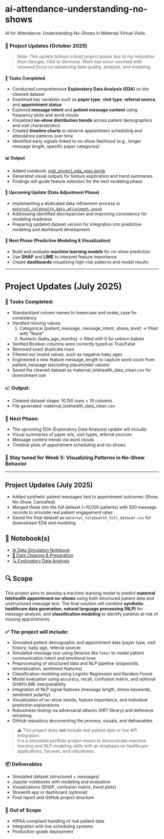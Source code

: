 # ai-attendance-understanding-no-shows
AI for Attendance: Understanding No-Shows in Maternal Virtual Visits

### 🧩 Project Updates (October 2025)

> *Note: This update follows a brief project pause due to my relocation from Georgia, USA to Germany. Work has since resumed with renewed focus on advancing data quality, analysis, and modeling.*

#### 🧠 Tasks Completed
- Conducted comprehensive **Exploratory Data Analysis (EDA)** on the cleaned dataset  
- Examined key variables such as **payer type**, **visit type**, **referral source**, and **appointment status**  
- Explored **message intent** and **patient message content** using frequency plots and word clouds  
- Visualized **no-show distribution trends** across patient demographics and visit characteristics  
- Created **timeline charts** to observe appointment scheduling and attendance patterns over time  
- Identified early signals linked to no-show likelihood (e.g., longer message length, specific payer categories)

#### 📊 Output
- Added notebook: [mat_project_eda_repo.ipynb](mat_project_eda_repo.ipynb)  
- Generated visual outputs for feature exploration and trend summaries  
- Findings will guide feature selection for the next modeling phase  

#### 🔧 Upcoming Update (Data Adjustment Phase)
- Implementing a dedicated data refinement process in [`maternal_telehealth_data_adjustment.ipynb`](maternal_telehealth_data_adjustment.ipynb)  
- Addressing identified discrepancies and improving consistency for modeling readiness  
- Preparing updated dataset version for integration into predictive modeling and dashboard development  

#### 🚀 Next Phase (Predictive Modeling & Visualization)
- Build and evaluate **machine learning models** for no-show prediction  
- Use **SHAP** and **LIME** to interpret feature importance  
- Create **dashboards** visualizing high-risk patterns and model results  

---

# Project Updates (July 2025)
### 🔧 Tasks Completed:
- Standardized column names to lowercase and snake_case for consistency
- Handled missing values:
   1. Categorical (patient_message, message_intent, stress_level) → filled with "None"
   2. Numeric (baby_age_months) → filled with 0 for unborn babies
- Verified Boolean columns were correctly typed as True/False
- Removed exact duplicate rows
- Filtered out invalid values, such as negative baby ages
- Engineered a new feature message_length to capture word count from patient_message (excluding placeholder values)
- Saved the cleaned dataset as maternal_telehealth_data_clean.csv for downstream use
### 📈 Output:
- Cleaned dataset shape: 10,150 rows × 19 columns
- File generated: maternal_telehealth_data_clean.csv
### 🚀 Next Phase:
- The upcoming EDA (Exploratory Data Analysis) update will include:
- Visual summaries of payer mix, visit types, referral sources
- Message content trends via word clouds
- Timeline plots of appointment scheduling and no-shows
### 📍 Stay tuned for Week 5: Visualizing Patterns in No-Show Behavior

---

## Project Updates (July 2025)

- Added synthetic patient messages tied to appointment outcomes (Show, No-Show, Cancelled)
- Merged these into the full dataset (~10,000 patients) with 500 message records to simulate real patient engagement rates
- Saved the final dataset as `maternal_telehealth_full_dataset.csv` for downstream EDA and modeling

## 📂 Notebook(s)

- [⚙️ Data Simulation Notebook](mat_telehealth_data_repo.ipynb)
- [🧼 Data Cleaning & Preparation](cleaning_data_mat_project_repo.ipynb)
- [🔍 Exploratory Data Analysis](mat_project_eda_repo.ipynb)

## 🔍 Scope

This project aims to develop a machine learning model to predict **maternal telehealth appointment no-shows** using both structured patient data and unstructured message text. The final solution will combine **synthetic healthcare data generation**, **natural language processing (NLP)** for message analysis, and **classification modeling** to identify patients at risk of missing appointments.

### ✅ The project will include:
- Simulated patient demographic and appointment data (payer type, visit history, baby age, referral source)
- Simulated message text using libraries like `Faker` to model patient communication intent and emotional tone
- Preprocessing of structured data and NLP pipeline (stopwords, lemmatization, sentiment features)
- Classification modeling using Logistic Regression and Random Forest
- Model evaluation using accuracy, recall, confusion matrix, and optional SHAP/LIME interpretability
- Integration of NLP signal features (message length, stress keywords, sentiment polarity)
- Visualization of no-show trends, feature importance, and individual prediction explanations
- Robustness testing via adversarial attacks (ART library) and defensive retraining
- GitHub repository documenting the process, visuals, and deliverables

> ⚠️ This project does **not** include real patient data or live API integration.  
> It is a simulated portfolio project meant to demonstrate machine learning and NLP modeling skills with an emphasis on healthcare applications, fairness, and robustness.

### 📦 Deliverables
- Simulated dataset (structured + messages)
- Jupyter notebooks with modeling and evaluation
- Visualizations (SHAP, confusion matrix, trend plots)
- Streamlit app or dashboard (optional)
- Final report and GitHub project structure

### 🚫 Out of Scope
- HIPAA-compliant handling of real patient data
- Integration with live scheduling systems
- Production-grade deployment
